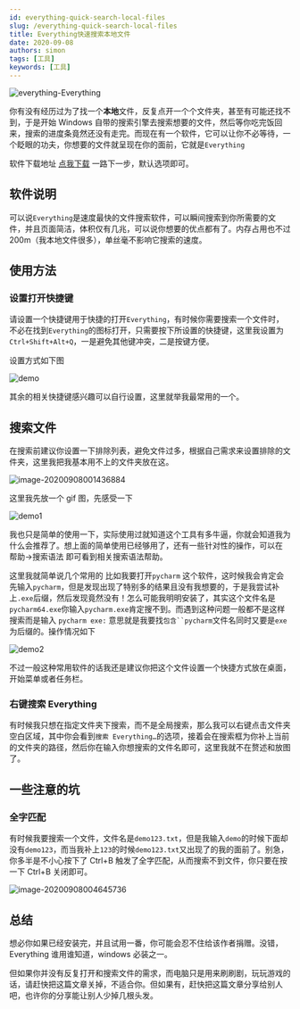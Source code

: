 ```yaml
---
id: everything-quick-search-local-files
slug: /everything-quick-search-local-files
title: Everything快速搜索本地文件
date: 2020-09-08
authors: simon
tags: [工具]
keywords: [工具]
---
```


![everything-Everything](https://img.kuizuo.cn/everything-Everything.jpg)

你有没有经历过为了找一个**本地**文件，反复点开一个个文件夹，甚至有可能还找不到，于是开始 Windows 自带的搜索引擎去搜索想要的文件，然后等你吃完饭回来，搜索的进度条竟然还没有走完。而现在有一个软件，它可以让你不必等待，一个眨眼的功夫，你想要的文件就呈现在你的面前，它就是`Everything`

<!-- truncate -->

软件下载地址 [点我下载](https://www.voidtools.com/zh-cn/) 一路下一步，默认选项即可。

## 软件说明

可以说`Everything`是速度最快的文件搜索软件，可以瞬间搜索到你所需要的文件，并且页面简洁，体积仅有几兆，可以说你想要的优点都有了。内存占用也不过 200m（我本地文件很多），单丝毫不影响它搜索的速度。

## 使用方法

### 设置打开快捷键

请设置一个快捷键用于快捷的打开`Everything`，有时候你需要搜索一个文件时，不必在找到`Everything`的图标打开，只需要按下所设置的快捷键，这里我设置为`Ctrl+Shift+Alt+Q`，一是避免其他键冲突，二是按键方便。

设置方式如下图

![demo](https://img.kuizuo.cn/demo.gif)

其余的相关快捷键感兴趣可以自行设置，这里就举我最常用的一个。

## 搜索文件

在搜索前建议你设置一下排除列表，避免文件过多，根据自己需求来设置排除的文件夹，这里我把我基本用不上的文件夹放在这。

![image-20200908001436884](https://img.kuizuo.cn/image-20200908001436884.png)

这里我先放一个 gif 图，先感受一下

![demo1](https://img.kuizuo.cn/demo1.gif)

我也只是简单的使用一下，实际使用过就知道这个工具有多牛逼，你就会知道我为什么会推荐了。想上面的简单使用已经够用了，还有一些针对性的操作，可以在 帮助->搜索语法 即可看到相关搜索语法帮助。

这里我就简单说几个常用的 比如我要打开`pycharm` 这个软件，这时候我会肯定会先输入`pycharm`，但是发现出现了特别多的结果且没有我想要的，于是我尝试补上`.exe`后缀，然后发现竟然没有！怎么可能我明明安装了，其实这个文件名是`pycharm64.exe`你输入`pycharm.exe`肯定搜不到。而遇到这种问题一般都不是这样搜索而是输入 `pycharm exe:` 意思就是我要找` 包含``pycharm `文件名同时又要是`exe`为后缀的。操作情况如下

![demo2](https://img.kuizuo.cn/demo2.gif)

不过一般这种常用软件的话我还是建议你把这个文件设置一个快捷方式放在桌面，开始菜单或者任务栏。

### 右键搜索 Everything

有时候我只想在指定文件夹下搜索，而不是全局搜索，那么我可以右键点击文件夹空白区域，其中你会看到`搜索 Everything…`的选项，接着会在搜索框为你补上当前的文件夹的路径，然后你在输入你想搜索的文件名即可，这里我就不在赘述和放图了。

## 一些注意的坑

### 全字匹配

有时候我要搜索一个文件，文件名是`demo123.txt`，但是我输入`demo`的时候下面却没有`demo123`，而当我补上`123`的时候`demo123.txt`又出现了的我的面前了。别急，你多半是不小心按下了 Ctrl+B 触发了全字匹配，从而搜索不到文件，你只要在按一下 Ctrl+B 关闭即可。

![image-20200908004645736](https://img.kuizuo.cn/image-20200908004645736.png)

## 总结

想必你如果已经安装完，并且试用一番，你可能会忍不住给该作者捐赠。没错，Everything 谁用谁知道，windows 必装之一。

但如果你并没有反复打开和搜索文件的需求，而电脑只是用来刷刷剧，玩玩游戏的话，请赶快把这篇文章关掉，不适合你。但如果有，赶快把这篇文章分享给别人吧，也许你的分享能让别人少掉几根头发。
